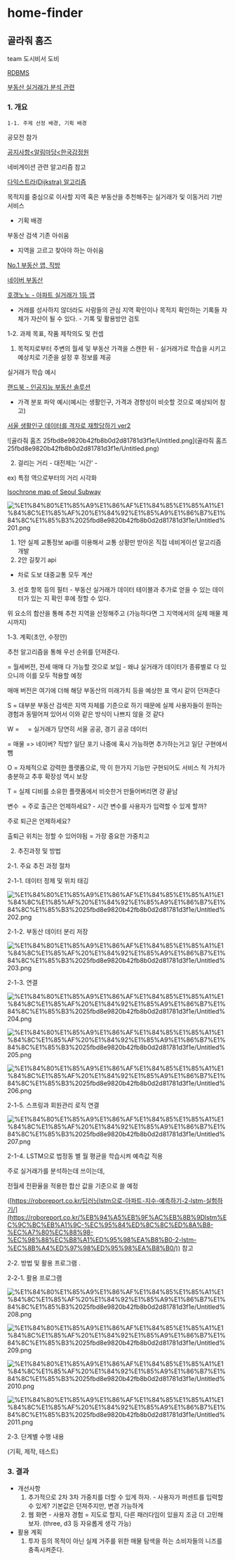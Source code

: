 # home-finder
## 골라줘 홈즈

team 도시비서 도비

[RDBMS](https://www.notion.so/RDBMS-d159b799e811428381d32dfebaa08c41)

[부동산 실거래가 분석 관련](https://www.notion.so/c59496a605424f259606d35e05e19ff5)

### 1. 개요

    1-1. 주제 선정 배경, 기획 배경

공모전 참가

[공지사항<알림마당<한국감정원](http://www.reb.or.kr/kab/home/notice/noticeDetail.jsp?sBoardIdx=045005125001035026121)

네비게이션 관련 알고리즘 참고

[다익스트라(Dijkstra) 알고리즘](https://goodgid.github.io/Dijkstra-Algorithm/)

목적지를 중심으로 이사할 지역 혹은 부동산을 추천해주는 실거래가 및 이동거리 기반 서비스

- 기획 배경

부동산 검색 기존 아쉬움

- 지역을 고르고 찾아야 하는 아쉬움

[No.1 부동산 앱, 직방](https://www.zigbang.com/)

[네이버 부동산](https://land.naver.com/)

[호갱노노 - 아파트 실거래가 1등 앱](https://hogangnono.com/)

- 거래를 성사하지 않더라도 사람들의 관심 지역 확인이나 목적지 확인하는 기록들 자체가 자산이 될 수 있다. - 기록 및 활용방안 검토

1-2. 과제 목표, 작품 제작의도 및 컨셉

1. 목적지로부터 주변의 월세 및 부동산 가격을 스캔한 뒤 - 실거래가로 학습을 시키고 예상치로 기준을 설정 후 정보를 제공

실거래가 학습 예시

[랜드북 - 인공지능 부동산 솔루션](https://www.landbook.net/)

- 가격 분포 파악 예시(예시는 생활인구, 가격과 경향성이 비슷할 것으로 예상되어 참고)

[서울 생활인구 데이터를 격자로 재할당하기 ver2](https://www.vw-lab.com/87)

![골라줘 홈즈 25fbd8e9820b42fb8b0d2d81781d3f1e/Untitled.png](골라줘 홈즈 25fbd8e9820b42fb8b0d2d81781d3f1e/Untitled.png)

2. 걸리는 거리 - 대전제는 ‘시간’ -

ex) 특정 역으로부터의 거리 시각화

[Isochrone map of Seoul Subway](https://vuski.github.io/seoulsubway/)

![%E1%84%80%E1%85%A9%E1%86%AF%E1%84%85%E1%85%A1%E1%84%8C%E1%85%AF%20%E1%84%92%E1%85%A9%E1%86%B7%E1%84%8C%E1%85%B3%2025fbd8e9820b42fb8b0d2d81781d3f1e/Untitled%201.png](%E1%84%80%E1%85%A9%E1%86%AF%E1%84%85%E1%85%A1%E1%84%8C%E1%85%AF%20%E1%84%92%E1%85%A9%E1%86%B7%E1%84%8C%E1%85%B3%2025fbd8e9820b42fb8b0d2d81781d3f1e/Untitled%201.png)

1. 1안 실제 교통정보 api를 이용해서 교통 상황만 받아온 직접 네비게이션 알고리즘 개발
2. 2안 길찾기 api 
- 차로 도보 대중교통 모두 계산

3. 선호 항목 등의 필터 - 부동산 실거래가 데이터 테이블과 추가로 얻을 수 있는 데이터가 있는 지 확인 후에 정할 수 있다.

위 요소의 합산을 통해 추천 지역을 산정해주고
(가능하다면 그 지역에서의 실제 매물 제시까지)

1-3. 계획(초안, 수정안)

추천 알고리즘을 통해 우선 순위를 던져준다.

= 월세버전, 전세 매매 다 가능할 것으로 보임 - 왜냐 실거래가 데이터가 종류별로 다 있으니까 이를 모두 적용할 예정

매매 버전은 여기에 더해 해당 부동산의 미래가치 등을 예상한 표 역시 같이 던져준다

S = 대부분 부동산 검색은 지역 자체를 기준으로 하기 때문에 실제 사용자들이 원하는 경험과 동떨어져 있어서 이와 같은 방식이 나쁘지 않을 것 같다

W =     = 실거래가 당연히 서울 공공, 경기 공공 데이터

= 매물 => 네이버? 직방? 일단 포기 나중에 혹시 가능하면 추가하는거고 일단 구현에서 뺌

O = 자체적으로 강력한 플랫폼으로, 딱 이 한가지 기능만 구현되어도 서비스 적 가치가 충분하고 추후 확장성 역시 보장

T = 실제 디비를 소유한 플랫폼에서 비슷한거 만들어버리면 걍 끝남

변수  = 주로 출근은 언제하세요? - 시간 변수를 사용자가 입력할 수 있게 할까?

주로 퇴근은 언제하세요?

출퇴근 위치는 정할 수 있어야됨 = 가장 중요한 가중치고

2. 추진과정 및 방법

2-1. 주요 추진 과정 절차	

2-1-1. 데이터 정제 및 위치 태깅

![%E1%84%80%E1%85%A9%E1%86%AF%E1%84%85%E1%85%A1%E1%84%8C%E1%85%AF%20%E1%84%92%E1%85%A9%E1%86%B7%E1%84%8C%E1%85%B3%2025fbd8e9820b42fb8b0d2d81781d3f1e/Untitled%202.png](%E1%84%80%E1%85%A9%E1%86%AF%E1%84%85%E1%85%A1%E1%84%8C%E1%85%AF%20%E1%84%92%E1%85%A9%E1%86%B7%E1%84%8C%E1%85%B3%2025fbd8e9820b42fb8b0d2d81781d3f1e/Untitled%202.png)

2-1-2. 부동산 데이터 분리 저장

![%E1%84%80%E1%85%A9%E1%86%AF%E1%84%85%E1%85%A1%E1%84%8C%E1%85%AF%20%E1%84%92%E1%85%A9%E1%86%B7%E1%84%8C%E1%85%B3%2025fbd8e9820b42fb8b0d2d81781d3f1e/Untitled%203.png](%E1%84%80%E1%85%A9%E1%86%AF%E1%84%85%E1%85%A1%E1%84%8C%E1%85%AF%20%E1%84%92%E1%85%A9%E1%86%B7%E1%84%8C%E1%85%B3%2025fbd8e9820b42fb8b0d2d81781d3f1e/Untitled%203.png)

2-1-3. 연결

![%E1%84%80%E1%85%A9%E1%86%AF%E1%84%85%E1%85%A1%E1%84%8C%E1%85%AF%20%E1%84%92%E1%85%A9%E1%86%B7%E1%84%8C%E1%85%B3%2025fbd8e9820b42fb8b0d2d81781d3f1e/Untitled%204.png](%E1%84%80%E1%85%A9%E1%86%AF%E1%84%85%E1%85%A1%E1%84%8C%E1%85%AF%20%E1%84%92%E1%85%A9%E1%86%B7%E1%84%8C%E1%85%B3%2025fbd8e9820b42fb8b0d2d81781d3f1e/Untitled%204.png)

![%E1%84%80%E1%85%A9%E1%86%AF%E1%84%85%E1%85%A1%E1%84%8C%E1%85%AF%20%E1%84%92%E1%85%A9%E1%86%B7%E1%84%8C%E1%85%B3%2025fbd8e9820b42fb8b0d2d81781d3f1e/Untitled%205.png](%E1%84%80%E1%85%A9%E1%86%AF%E1%84%85%E1%85%A1%E1%84%8C%E1%85%AF%20%E1%84%92%E1%85%A9%E1%86%B7%E1%84%8C%E1%85%B3%2025fbd8e9820b42fb8b0d2d81781d3f1e/Untitled%205.png)

![%E1%84%80%E1%85%A9%E1%86%AF%E1%84%85%E1%85%A1%E1%84%8C%E1%85%AF%20%E1%84%92%E1%85%A9%E1%86%B7%E1%84%8C%E1%85%B3%2025fbd8e9820b42fb8b0d2d81781d3f1e/Untitled%206.png](%E1%84%80%E1%85%A9%E1%86%AF%E1%84%85%E1%85%A1%E1%84%8C%E1%85%AF%20%E1%84%92%E1%85%A9%E1%86%B7%E1%84%8C%E1%85%B3%2025fbd8e9820b42fb8b0d2d81781d3f1e/Untitled%206.png)

2-1-5. 스프링과 회원관리 로직 연결

![%E1%84%80%E1%85%A9%E1%86%AF%E1%84%85%E1%85%A1%E1%84%8C%E1%85%AF%20%E1%84%92%E1%85%A9%E1%86%B7%E1%84%8C%E1%85%B3%2025fbd8e9820b42fb8b0d2d81781d3f1e/Untitled%207.png](%E1%84%80%E1%85%A9%E1%86%AF%E1%84%85%E1%85%A1%E1%84%8C%E1%85%AF%20%E1%84%92%E1%85%A9%E1%86%B7%E1%84%8C%E1%85%B3%2025fbd8e9820b42fb8b0d2d81781d3f1e/Untitled%207.png)

2-1-4. LSTM으로 법정동 별 월 평균을 학습시켜 예측값 적용

주로 실거래가를 분석하는데 쓰이는데, 

전월세 전환율을 적용한 합산 값을 기준으로 쓸 예정 

([https://roboreport.co.kr/딥러닝lstm으로-아파트-지수-예측하기-2-lstm-실험하기/](https://roboreport.co.kr/%EB%94%A5%EB%9F%AC%EB%8B%9Dlstm%EC%9C%BC%EB%A1%9C-%EC%95%84%ED%8C%8C%ED%8A%B8-%EC%A7%80%EC%88%98-%EC%98%88%EC%B8%A1%ED%95%98%EA%B8%B0-2-lstm-%EC%8B%A4%ED%97%98%ED%95%98%EA%B8%B0/)) 참고

2-2. 방법 및 활용 프로그램	.

2-2-1. 활용 프로그램

![%E1%84%80%E1%85%A9%E1%86%AF%E1%84%85%E1%85%A1%E1%84%8C%E1%85%AF%20%E1%84%92%E1%85%A9%E1%86%B7%E1%84%8C%E1%85%B3%2025fbd8e9820b42fb8b0d2d81781d3f1e/Untitled%208.png](%E1%84%80%E1%85%A9%E1%86%AF%E1%84%85%E1%85%A1%E1%84%8C%E1%85%AF%20%E1%84%92%E1%85%A9%E1%86%B7%E1%84%8C%E1%85%B3%2025fbd8e9820b42fb8b0d2d81781d3f1e/Untitled%208.png)

![%E1%84%80%E1%85%A9%E1%86%AF%E1%84%85%E1%85%A1%E1%84%8C%E1%85%AF%20%E1%84%92%E1%85%A9%E1%86%B7%E1%84%8C%E1%85%B3%2025fbd8e9820b42fb8b0d2d81781d3f1e/Untitled%209.png](%E1%84%80%E1%85%A9%E1%86%AF%E1%84%85%E1%85%A1%E1%84%8C%E1%85%AF%20%E1%84%92%E1%85%A9%E1%86%B7%E1%84%8C%E1%85%B3%2025fbd8e9820b42fb8b0d2d81781d3f1e/Untitled%209.png)

![%E1%84%80%E1%85%A9%E1%86%AF%E1%84%85%E1%85%A1%E1%84%8C%E1%85%AF%20%E1%84%92%E1%85%A9%E1%86%B7%E1%84%8C%E1%85%B3%2025fbd8e9820b42fb8b0d2d81781d3f1e/Untitled%2010.png](%E1%84%80%E1%85%A9%E1%86%AF%E1%84%85%E1%85%A1%E1%84%8C%E1%85%AF%20%E1%84%92%E1%85%A9%E1%86%B7%E1%84%8C%E1%85%B3%2025fbd8e9820b42fb8b0d2d81781d3f1e/Untitled%2010.png)

![%E1%84%80%E1%85%A9%E1%86%AF%E1%84%85%E1%85%A1%E1%84%8C%E1%85%AF%20%E1%84%92%E1%85%A9%E1%86%B7%E1%84%8C%E1%85%B3%2025fbd8e9820b42fb8b0d2d81781d3f1e/Untitled%2011.png](%E1%84%80%E1%85%A9%E1%86%AF%E1%84%85%E1%85%A1%E1%84%8C%E1%85%AF%20%E1%84%92%E1%85%A9%E1%86%B7%E1%84%8C%E1%85%B3%2025fbd8e9820b42fb8b0d2d81781d3f1e/Untitled%2011.png)

2-3. 단계별 수행 내용

(기획, 제작, 테스트)

### 3. 결과

- 개선사항
    1. 추가적으로 2차 3차 가중치를 더할 수 있게 하자. - 사용자가 퍼센트를 입력할 수 있게? 기본값은 던져주지만, 변경 가능하게
    2. 웹 화면 - 사용자 경험 = 지도로 할지, 다른 패러다임이 있을지 조금 더 고민해보자. (three, d3 등 자유롭게 생각 가능)
- 활용 계획
    1. 투자 등의 목적이 아닌 실제 거주를 위한 매물 탐색을 하는 소비자들의 니즈를 충족시켜준다.
